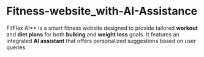 # Fitness-website_with-AI-Assistance
FitFlex AI** is a smart fitness website designed to provide tailored **workout** and **diet plans** for both **bulking** and **weight loss** goals. It features an integrated **AI assistant** that offers personalized suggestions based on user queries. 
